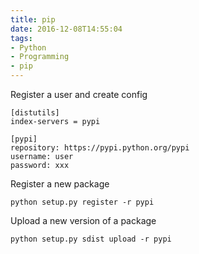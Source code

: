 ```yaml
---
title: pip
date: 2016-12-08T14:55:04
tags:
- Python
- Programming
- pip
---
```


Register a user and create config

    [distutils]
    index-servers = pypi

    [pypi]
    repository: https://pypi.python.org/pypi
    username: user
    password: xxx

Register a new package

    python setup.py register -r pypi

Upload a new version of a package

    python setup.py sdist upload -r pypi
